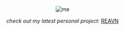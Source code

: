 <p align="center"> 
  <img src="https://github.com/user-attachments/assets/8290d465-d1c2-4770-b5f6-c1b133a18b1a" alt="me"> 
</p> 

<p align="center"> 
  <i> check out my latest personal project: </i> 
  <a href="https://polyglotparrot.github.io/jump/" target="_blank" rel="noopener noreferrer">REAVN</a> 
</p>





























  



